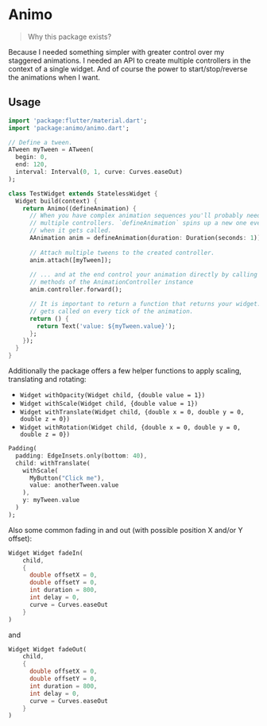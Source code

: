 # Animo

> Why this package exists?

Because I needed something simpler with greater control over my staggered animations. I needed an API to create multiple controllers in the context of a single widget. And of course the power to start/stop/reverse the animations when I want.

## Usage

```dart
import 'package:flutter/material.dart';
import 'package:animo/animo.dart';

// Define a tween.
ATween myTween = ATween(
  begin: 0,
  end: 120,
  interval: Interval(0, 1, curve: Curves.easeOut)
);

class TestWidget extends StatelessWidget {
  Widget build(context) {
    return Animo((defineAnimation) {
      // When you have complex animation sequences you'll probably need
      // multiple controllers. `defineAnimation` spins up a new one every time
      // when it gets called.
      AAnimation anim = defineAnimation(duration: Duration(seconds: 1));
      
      // Attach multiple tweens to the created controller.
      anim.attach([myTween]);
      
      // ... and at the end control your animation directly by calling forward, reverse, stop
      // methods of the AnimationController instance
      anim.controller.forward();

      // It is important to return a function that returns your widget. This function gets
      // gets called on every tick of the animation.
      return () {
        return Text('value: ${myTween.value}');
      };
    });
  }
}
```

Additionally the package offers a few helper functions to apply scaling, translating and rotating:

* `Widget withOpacity(Widget child, {double value = 1})`
* `Widget withScale(Widget child, {double value = 1})`
* `Widget withTranslate(Widget child, {double x = 0, double y = 0, double z = 0})`
* `Widget withRotation(Widget child, {double x = 0, double y = 0, double z = 0})`

```dart
Padding(
  padding: EdgeInsets.only(bottom: 40),
  child: withTranslate(
    withScale(
      MyButton("Click me"),
      value: anotherTween.value
    ),
    y: myTween.value
  )
);
```

Also some common fading in and out (with possible position X and/or Y offset):

```dart
Widget Widget fadeIn(
    child,
    {
      double offsetX = 0,
      double offsetY = 0,
      int duration = 800,
      int delay = 0,
      curve = Curves.easeOut
    }
)
```

and 

```dart
Widget Widget fadeOut(
    child,
    {
      double offsetX = 0,
      double offsetY = 0,
      int duration = 800,
      int delay = 0,
      curve = Curves.easeOut
    }
)
```